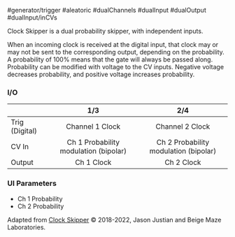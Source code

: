 #generator/trigger #aleatoric #dualChannels #dualInput #dualOutput #dualInput/inCVs 

Clock Skipper is a dual probability skipper, with independent inputs.

When an incoming clock is received at the digital input, that clock may or may not be sent to the corresponding output, depending on the probability. A probability of 100% means that the gate will always be passed along. Probability can be modified with voltage to the CV inputs. Negative voltage decreases probability, and positive voltage increases probability.

### I/O

|                |              1/3           |                   2/4                |
| -------------- |:---------------------------:|:-------------------------------------:|
| Trig (Digital) |  Channel 1 Clock   |  Channel 2 Clock |
| CV In          | Ch 1 Probability modulation (bipolar) |    Ch 2 Probability modulation (bipolar)       |
| Output         |          Ch 1 Clock          |         Ch 2 Clock          |


### UI Parameters
* Ch 1 Probability
* Ch 2 Probability


Adapted from [Clock Skipper](https://github.com/Chysn/O_C-HemisphereSuite/wiki/Clock-Skipper) © 2018-2022, Jason Justian and Beige Maze Laboratories. 
